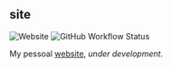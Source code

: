 ## site

![Website](https://img.shields.io/website?url=https%3A%2F%2Fwww.thallesbueno.dev.br%2F)
![GitHub Workflow Status](https://img.shields.io/github/workflow/status/thallesBueno/site/CI)

My pessoal [website](https://www.thallesbueno.dev.br/), *under development*.